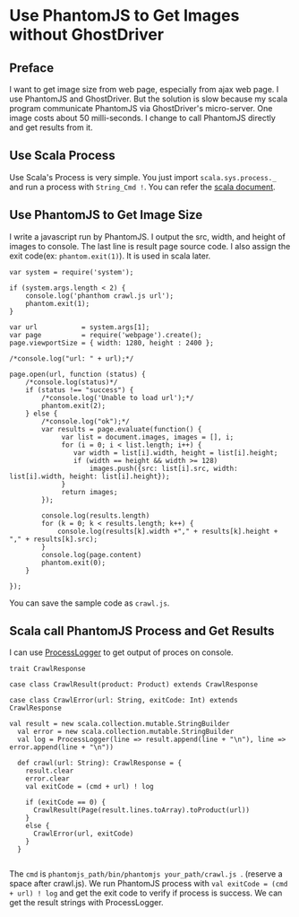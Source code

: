 # Use PhantomJS to Get Images without GhostDriver

## Preface

I want to get image size from web page, especially from ajax web page. I use PhantomJS and GhostDriver. But the solution is slow because my scala program communicate PhantomJS via GhostDriver's micro-server. One image costs about 50 milli-seconds. I change to call PhantomJS directly and get results from it.


## Use Scala Process

Use Scala's Process is very simple. You just import `scala.sys.process._` and run a process with `String_Cmd !`. You can refer the [scala document](http://www.scala-lang.org/api/current/index.html#scala.sys.process.ProcessBuilder).


## Use PhantomJS to Get Image Size

I write a javascript run by PhantomJS. I output the src, width, and height of images to console. The last line is result page source code. I also assign the exit code(ex: `phantom.exit(1)`). It is used in scala later.

```
var system = require('system');

if (system.args.length < 2) {
    console.log('phanthom crawl.js url');
    phantom.exit(1);
}

var url           = system.args[1]; 
var page          = require('webpage').create();
page.viewportSize = { width: 1280, height : 2400 };

/*console.log("url: " + url);*/
 
page.open(url, function (status) {
    /*console.log(status)*/
    if (status !== "success") {
        /*console.log('Unable to load url');*/
        phantom.exit(2);
    } else {
        /*console.log("ok");*/
        var results = page.evaluate(function() {
             var list = document.images, images = [], i;
             for (i = 0; i < list.length; i++) {
                var width = list[i].width, height = list[i].height;
                if (width == height && width >= 128)
                    images.push({src: list[i].src, width: list[i].width, height: list[i].height});
             }
             return images;
        });

        console.log(results.length)
        for (k = 0; k < results.length; k++) {
            console.log(results[k].width +"," + results[k].height + "," + results[k].src);
        }
        console.log(page.content)
        phantom.exit(0);
    }
    
});
```

You can save the sample code as `crawl.js`.


## Scala call PhantomJS Process and Get Results

I can use [ProcessLogger](http://www.scala-lang.org/api/current/index.html#scala.sys.process.ProcessLogger) to get output of proces on console.

```
trait CrawlResponse
  
case class CrawlResult(product: Product) extends CrawlResponse
  
case class CrawlError(url: String, exitCode: Int) extends CrawlResponse
  
val result = new scala.collection.mutable.StringBuilder
  val error = new scala.collection.mutable.StringBuilder
  val log = ProcessLogger(line => result.append(line + "\n"), line => error.append(line + "\n"))
  
  def crawl(url: String): CrawlResponse = {
    result.clear
    error.clear
    val exitCode = (cmd + url) ! log
    
    if (exitCode == 0) {
      CrawlResult(Page(result.lines.toArray).toProduct(url))
    }
    else {
      CrawlError(url, exitCode)
    }  
  }
  
```

The `cmd` is `phantomjs_path/bin/phantomjs your_path/crawl.js `. (reserve a space after crawl.js). We run PhantomJS process with `val exitCode = (cmd + url) ! log` and get the exit code to verify if process is success. We can get the result strings with ProcessLogger.




